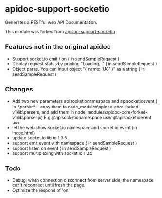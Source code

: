 # apidoc-support-socketio

Generates a RESTful web API Documentation.

This module was forked from [apidoc-support-socketio](https://github.com/b6pzeusbc54tvhw5jgpyw8pwz2x6gs/apidoc-support-socketio)

## Features not in the original apidoc
- Support socket.io emit / on ( in sendSampleRequest )
- Display request status by printing "Loading..."  ( in sendSampleRequest )
- Object parse. You can input object "{ name: 'UC' }" as a string  ( in sendSampleRequest )

## Changes
- Add two new parameters apisocketionamespace and apisocketioevent ( in .\parser\*， copy them to node_modules\apidoc-core-forked-v1\lib\parsers, and add them in node_modules\apidoc-core-forked-v1\lib\parser.js)
  E.g 
  @apisocketionamespace user
  @apisocketioevent user
- let the web show socket.io namespace and socket.io event (in index.html)
- update socket.io lib to 1.3.5
- support emit event with namespace ( in sendSampleRequest )
- support listen on event ( in sendSampleRequest )
- support multiplexing with socket.io 1.3.5

## Todo
- Debug, when connection disconnect from server side, the namespace can't reconnect until fresh the page.
- Optimize the respond of 'on' 
